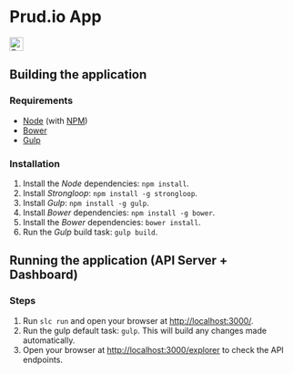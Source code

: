 # Prud.io App

<a href="https://assembly.com/prudio/bounties"><img src="https://asm-badger.herokuapp.com/prudio/badges/tasks.svg" height="24px" alt="Open Tasks" /></a>

## Building the application

### Requirements
* [Node](http://nodejs.org/) (with [NPM](https://www.npmjs.org/))
* [Bower](http://bower.io)
* [Gulp](http://gulpjs.com/)

### Installation
1. Install the *Node* dependencies: `npm install`.
2. Install *Strongloop*: `npm install -g strongloop`.
1. Install *Gulp*: `npm install -g gulp`.
1. Install *Bower* dependencies: `npm install -g bower`.
2. Install the *Bower* dependencies: `bower install`.
3. Run the *Gulp* build task: `gulp build`.

## Running the application (API Server + Dashboard)

### Steps

1. Run `slc run` and open your browser at [http://localhost:3000/](http://localhost:3000/).
2. Run the gulp default task: `gulp`. This will build any changes made automatically.
3. Open your browser at [http://localhost:3000/explorer](http://localhost:3000/explorer) to check the API endpoints.
